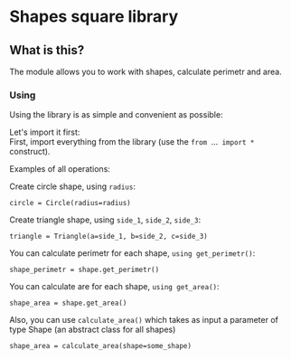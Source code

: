 # Shapes square library #

## What is this? ##
The module allows you to work with shapes, calculate perimetr and area.

### Using ###


Using the library is as simple and convenient as possible:

Let's import it first:\
First, import everything from the library (use the `from `...` import *` construct).

Examples of all operations:

Create circle shape, using `radius`:

    circle = Circle(radius=radius)

Create triangle shape, using `side_1`, `side_2`, `side_3`:

    triangle = Triangle(a=side_1, b=side_2, c=side_3)


You can calculate perimetr for each shape, `using get_perimetr()`:

    shape_perimetr = shape.get_perimetr()

You can calculate are for each shape, `using get_area()`:

    shape_area = shape.get_area()

Also, you can use `calculate_area()` which takes as input a parameter of type Shape (an abstract class for all shapes)

    shape_area = calculate_area(shape=some_shape)